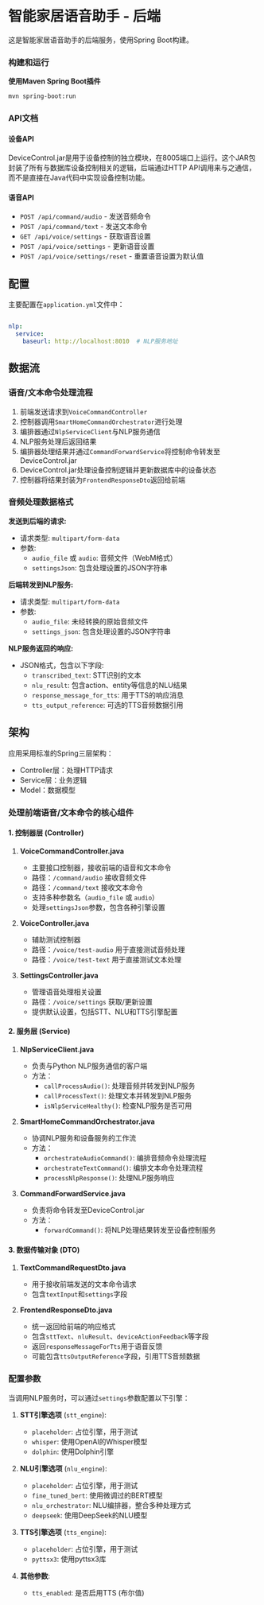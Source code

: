 # 智能家居语音助手 - 后端

这是智能家居语音助手的后端服务，使用Spring Boot构建。

### 构建和运行

**使用Maven Spring Boot插件**

```bash
mvn spring-boot:run
```

### API文档

#### 设备API

DeviceControl.jar是用于设备控制的独立模块，在8005端口上运行。这个JAR包封装了所有与数据库设备控制相关的逻辑，后端通过HTTP API调用来与之通信，而不是直接在Java代码中实现设备控制功能。

#### 语音API

- `POST /api/command/audio` - 发送音频命令
- `POST /api/command/text` - 发送文本命令
- `GET /api/voice/settings` - 获取语音设置
- `POST /api/voice/settings` - 更新语音设置
- `POST /api/voice/settings/reset` - 重置语音设置为默认值

## 配置

主要配置在`application.yml`文件中：

```yaml

nlp:
  service:
    baseurl: http://localhost:8010  # NLP服务地址
```

## 数据流

### 语音/文本命令处理流程

1. 前端发送请求到`VoiceCommandController`
2. 控制器调用`SmartHomeCommandOrchestrator`进行处理
3. 编排器通过`NlpServiceClient`与NLP服务通信
4. NLP服务处理后返回结果
5. 编排器处理结果并通过`CommandForwardService`将控制命令转发至DeviceControl.jar
6. DeviceControl.jar处理设备控制逻辑并更新数据库中的设备状态
7. 控制器将结果封装为`FrontendResponseDto`返回给前端

### 音频处理数据格式

**发送到后端的请求:**
- 请求类型: `multipart/form-data`
- 参数:
  - `audio_file` 或 `audio`: 音频文件（WebM格式）
  - `settingsJson`: 包含处理设置的JSON字符串

**后端转发到NLP服务:**
- 请求类型: `multipart/form-data`
- 参数:
  - `audio_file`: 未经转换的原始音频文件
  - `settings_json`: 包含处理设置的JSON字符串

**NLP服务返回的响应:**
- JSON格式，包含以下字段:
  - `transcribed_text`: STT识别的文本
  - `nlu_result`: 包含action、entity等信息的NLU结果
  - `response_message_for_tts`: 用于TTS的响应消息
  - `tts_output_reference`: 可选的TTS音频数据引用

## 架构

应用采用标准的Spring三层架构：
- Controller层：处理HTTP请求
- Service层：业务逻辑
- Model：数据模型

### 处理前端语音/文本命令的核心组件

#### 1. 控制器层 (Controller)

1. **VoiceCommandController.java**
   - 主要接口控制器，接收前端的语音和文本命令
   - 路径：`/command/audio` 接收音频文件
   - 路径：`/command/text` 接收文本命令
   - 支持多种参数名（`audio_file` 或 `audio`）
   - 处理`settingsJson`参数，包含各种引擎设置

2. **VoiceController.java**
   - 辅助测试控制器
   - 路径：`/voice/test-audio` 用于直接测试音频处理
   - 路径：`/voice/test-text` 用于直接测试文本处理

3. **SettingsController.java**
   - 管理语音处理相关设置
   - 路径：`/voice/settings` 获取/更新设置
   - 提供默认设置，包括STT、NLU和TTS引擎配置

#### 2. 服务层 (Service)

1. **NlpServiceClient.java**
   - 负责与Python NLP服务通信的客户端
   - 方法：
     - `callProcessAudio()`: 处理音频并转发到NLP服务
     - `callProcessText()`: 处理文本并转发到NLP服务
     - `isNlpServiceHealthy()`: 检查NLP服务是否可用

2. **SmartHomeCommandOrchestrator.java**
   - 协调NLP服务和设备服务的工作流
   - 方法：
     - `orchestrateAudioCommand()`: 编排音频命令处理流程
     - `orchestrateTextCommand()`: 编排文本命令处理流程
     - `processNlpResponse()`: 处理NLP服务响应

3. **CommandForwardService.java**
   - 负责将命令转发至DeviceControl.jar
   - 方法：
     - `forwardCommand()`: 将NLP处理结果转发至设备控制服务

#### 3. 数据传输对象 (DTO)

1. **TextCommandRequestDto.java**
   - 用于接收前端发送的文本命令请求
   - 包含`textInput`和`settings`字段

2. **FrontendResponseDto.java**
   - 统一返回给前端的响应格式
   - 包含`sttText`、`nluResult`、`deviceActionFeedback`等字段
   - 返回`responseMessageForTts`用于语音反馈
   - 可能包含`ttsOutputReference`字段，引用TTS音频数据

### 配置参数

当调用NLP服务时，可以通过`settings`参数配置以下引擎：

1. **STT引擎选项** (`stt_engine`):
   - `placeholder`: 占位引擎，用于测试
   - `whisper`: 使用OpenAI的Whisper模型
   - `dolphin`: 使用Dolphin引擎

2. **NLU引擎选项** (`nlu_engine`):
   - `placeholder`: 占位引擎，用于测试
   - `fine_tuned_bert`: 使用微调过的BERT模型
   - `nlu_orchestrator`: NLU编排器，整合多种处理方式
   - `deepseek`: 使用DeepSeek的NLU模型

3. **TTS引擎选项** (`tts_engine`):
   - `placeholder`: 占位引擎，用于测试
   - `pyttsx3`: 使用pyttsx3库

4. **其他参数**:
   - `tts_enabled`: 是否启用TTS (布尔值)
